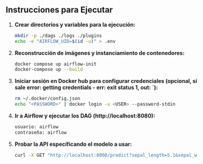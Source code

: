 ## Instrucciones para Ejecutar

1. **Crear directorios y variables para la ejecución:**

   ```bash
   mkdir -p ./dags ./logs ./plugins
   echo -e "AIRFLOW_UID=$(id -u)" > .env

2. **Reconstrucción de imágenes y instanciamiento de contenedores:**

   ```bash
   docker compose up airflow-init
   docker-compose up --build


3. **Iniciar sesión en Docker hub para configurar credenciales (opcional, si sale error: getting credentials - err: exit status 1, out: `):**
   ```bash
   rm ~/.docker/config.json
   echo "<PASSWORD>" | docker login -u <USER> --password-stdin

4. **Ir a Airflow y ejecutar los DAG (http://localhost:8080):**

   ```bash
   usuario: airflow
   contraseña: airflow

5. **Probar la API específicando el modelo a usar:**

    ```bash
   curl -X GET "http://localhost:8000/predict?sepal_length=5.1&sepal_width=3.5&petal_length=1.4&petal_width=0.2&model_name=rf_model.joblib"
